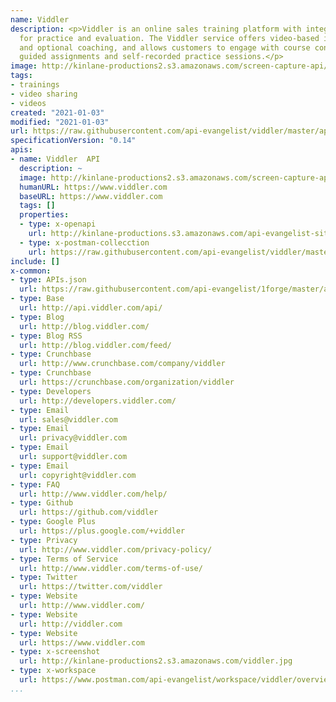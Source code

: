 ```yaml
---
name: Viddler
description: <p>Viddler is an online sales training platform with integrated tools
  for practice and evaluation. The Viddler service offers video-based instruction
  and optional coaching, and allows customers to engage with course content through
  guided assignments and self-recorded practice sessions.</p>
image: http://kinlane-productions2.s3.amazonaws.com/screen-capture-api/274-viddler.jpg
tags:
- trainings
- video sharing
- videos
created: "2021-01-03"
modified: "2021-01-03"
url: https://raw.githubusercontent.com/api-evangelist/viddler/master/apis.json
specificationVersion: "0.14"
apis:
- name: Viddler  API
  description: ~
  image: http://kinlane-productions2.s3.amazonaws.com/screen-capture-api/274-viddler.jpg
  humanURL: https://www.viddler.com
  baseURL: https://www.viddler.com
  tags: []
  properties:
  - type: x-openapi
    url: http://kinlane-productions.s3.amazonaws.com/api-evangelist-site/company/openapis/viddler--api.json
  - type: x-postman-collecction
    url: https://raw.githubusercontent.com/api-evangelist/viddler/master/viddler--api-postman-collection.json
include: []
x-common:
- type: APIs.json
  url: https://raw.githubusercontent.com/api-evangelist/1forge/master/apis.json
- type: Base
  url: http://api.viddler.com/api/
- type: Blog
  url: http://blog.viddler.com/
- type: Blog RSS
  url: http://blog.viddler.com/feed/
- type: Crunchbase
  url: http://www.crunchbase.com/company/viddler
- type: Crunchbase
  url: https://crunchbase.com/organization/viddler
- type: Developers
  url: http://developers.viddler.com/
- type: Email
  url: sales@viddler.com
- type: Email
  url: privacy@viddler.com
- type: Email
  url: support@viddler.com
- type: Email
  url: copyright@viddler.com
- type: FAQ
  url: http://www.viddler.com/help/
- type: Github
  url: https://github.com/viddler
- type: Google Plus
  url: https://plus.google.com/+viddler
- type: Privacy
  url: http://www.viddler.com/privacy-policy/
- type: Terms of Service
  url: http://www.viddler.com/terms-of-use/
- type: Twitter
  url: https://twitter.com/viddler
- type: Website
  url: http://www.viddler.com/
- type: Website
  url: http://viddler.com
- type: Website
  url: https://www.viddler.com
- type: x-screenshot
  url: http://kinlane-productions2.s3.amazonaws.com/viddler.jpg
- type: x-workspace
  url: https://www.postman.com/api-evangelist/workspace/viddler/overview
...
```

